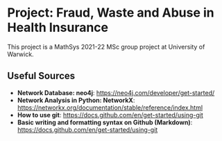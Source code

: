 # Project: Fraud, Waste and Abuse in Health Insurance
This project is a MathSys 2021-22 MSc group project at University of Warwick.

## Useful Sources
- **Network Database: neo4j**: https://neo4j.com/developer/get-started/
- **Network Analysis in Python: NetworkX**: https://networkx.org/documentation/stable/reference/index.html
- **How to use git**: https://docs.github.com/en/get-started/using-git
- **Basic writing and formatting syntax on Github (Markdown)**: https://docs.github.com/en/get-started/using-git
